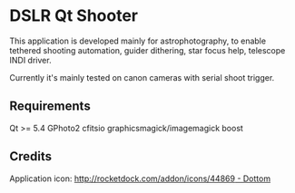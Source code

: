 DSLR Qt Shooter
==============
This application is developed mainly for astrophotography, to enable tethered shooting automation, guider dithering, star focus help, telescope INDI driver.

Currently it's mainly tested on canon cameras with serial shoot trigger.

Requirements
-----------------

Qt >= 5.4
GPhoto2
cfitsio
graphicsmagick/imagemagick
boost

Credits
--------
Application icon: [http://rocketdock.com/addon/icons/44869 - Dottom](http://rocketdock.com/addon/icons/44869)